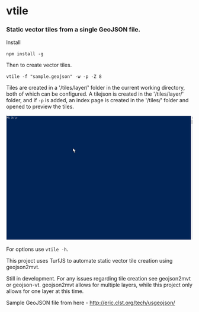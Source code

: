 # vtile
### Static vector tiles from a single GeoJSON file. 

Install

    npm install -g

Then to create vector tiles.

    vtile -f "sample.geojson" -w -p -Z 8
    
Tiles are created in a '/tiles/layer/' folder in the current working directory, both of which can be configured. A tilejson is created in the '/tiles/layer/' folder, and if ``-p`` is added, an index page is created in the '/tiles/' folder and opened to preview the tiles.

![](vtile.gif)

For options use ``vtile -h``.

This project uses TurfJS to automate static vector tile creation using geojson2mvt.

Still in development. For any issues regarding tile creation see geojson2mvt or geojson-vt. geojson2mvt allows for multiple layers, while this project only allows for one layer at this time.

Sample GeoJSON file from here - http://eric.clst.org/tech/usgeojson/
